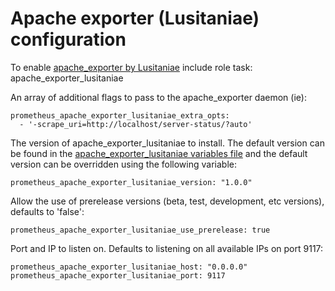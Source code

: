 # Apache exporter (Lusitaniae) configuration

To enable [apache_exporter by Lusitaniae](https://github.com/Lusitaniae/apache_exporter) include role task: apache_exporter_lusitaniae

An array of additional flags to pass to the apache_exporter daemon (ie):

    prometheus_apache_exporter_lusitaniae_extra_opts:
      - '-scrape_uri=http://localhost/server-status/?auto'

The version of apache_exporter_lusitaniae to install. The default version can be found in the [apache_exporter_lusitaniae variables file](../vars/software/apache_exporter_lusitaniae.yml) and the default version can be overridden using the following variable:

    prometheus_apache_exporter_lusitaniae_version: "1.0.0"

Allow the use of prerelease versions (beta, test, development, etc versions), defaults to 'false':

    prometheus_apache_exporter_lusitaniae_use_prerelease: true

Port and IP to listen on. Defaults to listening on all available IPs on port 9117:

    prometheus_apache_exporter_lusitaniae_host: "0.0.0.0"
    prometheus_apache_exporter_lusitaniae_port: 9117
